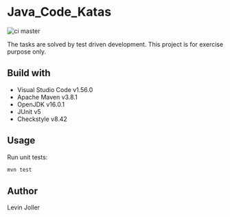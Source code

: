 # Java_Code_Katas

![ci master](https://github.com/levinjoller/java_code_katas/workflows/ci/badge.svg)

The tasks are solved by test driven development. This project is for exercise purpose only.

## Build with

- Visual Studio Code v1.56.0
- Apache Maven v3.8.1
- OpenJDK v16.0.1
- JUnit v5
- Checkstyle v8.42

## Usage

Run unit tests:

```sh
mvn test
```

## Author

Levin Joller
